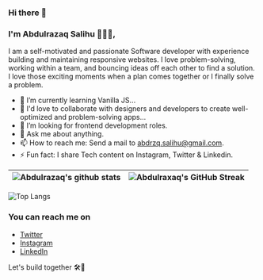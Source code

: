 ### Hi there 👋

### I'm Abdulrazaq Salihu 👨🏽‍💻,
I am a self-motivated and passionate Software developer with experience building and maintaining responsive websites. I love problem-solving, working within a team, and bouncing ideas off each other to find a solution. I love those exciting moments when a plan comes together or I finally solve a problem.


<!-- 🔭 I’m currently working on https://dulgeapp.netlify.app/ -->
- 🌱 I’m currently learning Vanilla JS...
- 👯 I'd love to collaborate with designers and developers to create well-optimized and problem-solving apps...
- 🤔 I’m looking for frontend development roles.
- 💬 Ask me about anything.
- 📫 How to reach me: Send a mail to abdrzq.salihu@gmail.com.
- ⚡ Fun fact: I share Tech content on Instagram, Twitter & Linkedin.




<!-- [![Abdulrazaq's GitHub Activity Graph](https://activity-graph.herokuapp.com/graph?username=abdrzqsalihu&theme=cobalt)](https://git.io/praveenscience) -->

![Abdulrazaq's github stats](https://github-readme-stats.vercel.app/api?username=abdrzqsalihu&show_icons=true&theme=cobalt&count_private=true&include_all_commits=true&rank_icon=github) | ![Abdulraxaq's GitHub Streak](https://github-readme-streak-stats.herokuapp.com/?user=abdrzqsalihu&theme=cobalt&card_width=500) |
| --- | --- |


 ![Top Langs](https://github-readme-stats.vercel.app/api/top-langs/?username=abdrzqsalihu&theme=cobalt&card_width=1000) 
<!-- ![Github Stars](https://github-readme-stats.vercel.app/api?username=abdrzqsalihu&show_icons=true&locale=en&count_private=true&hide_rank=true&custom_title=My%20GitHub%20Stats&disable_animations=true&theme=cobalt) -->


### You can reach me on
- [Twitter](https://twitter.com/abdrzqsalihu)
- [Instagram](https://www.instagram.com/abdrzq.dev/)
- [LinkedIn](https://www.linkedin.com/in/abdrzqsalihu/)


Let's build together 🛠🚀 
